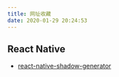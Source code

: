 ```yaml
---
title: 网址收藏
date: 2020-01-29 20:24:53
---
```


## React Native

- [react-native-shadow-generator](https://ethercreative.github.io/react-native-shadow-generator/)

<!--more-->
